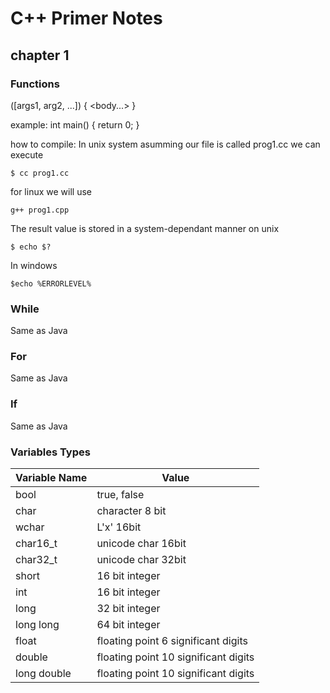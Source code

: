 # C++ Primer Notes
## chapter 1 

### Functions 
<return type> <name> ([args1, arg2, ...])
{
    <body...>
    <return statement>
}

example: 
int main()
{
    return 0;
}

how to compile:
In unix system asumming our file is called prog1.cc we can execute 
```
$ cc prog1.cc
```

for linux we will use
```
g++ prog1.cpp
```

The result value is stored in a system-dependant manner on unix
```
$ echo $?
```
In windows
```
$echo %ERRORLEVEL%
```
### While
Same as Java

### For 
Same as Java

### If
Same as Java

### Variables Types

|     Variable Name     |      Value     | 
|-----------------------|----------------|
| bool                  | true, false    |
| char                  | character 8 bit|
| wchar                 | L'x' 16bit     |
| char16\_t             | unicode char 16bit |
| char32\_t             | unicode char 32bit |
| short                 | 16 bit integer |
| int                   | 16 bit integer |
| long                  | 32 bit integer |
| long long             | 64 bit integer |
| float                 | floating point 6 significant digits|
| double                | floating point 10 significant digits|
| long double           | floating point 10 significant digits|


